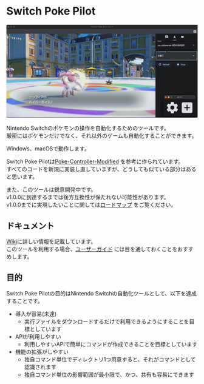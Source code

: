 # Switch Poke Pilot

![Screenshot](assets/images/screenshot.png)

Nintendo Switchのポケモンの操作を自動化するためのツールです。  
厳密にはポケモンだけでなく、それ以外のゲームも自動化することができます。

Windows、macOSで動作します。

Switch Poke Pilotは[Poke-Controller-Modified](https://github.com/Moi-poke/Poke-Controller-Modified)
を参考に作られています。  
すべてのコードを新規に実装し直していますが、どうしても似ている部分はあると思います。

また、このツールは鋭意開発中です。  
v1.0.0に到達するまでは後方互換性が保たれない可能性があります。  
v1.0.0までに実現したいことに関しては[ロードマップ](https://github.com/carimatics/switch-poke-pilot/wiki/ロードマップ)
をご覧ください。

## ドキュメント

[Wiki](https://github.com/carimatics/SwitchPokePilot/wiki)に詳しい情報を記載しています。  
このツールを利用する場合、[ユーザーガイド](https://github.com/carimatics/switch-poke-pilot/wiki/ユーザーガイド)
には目を通しておくことをおすすめします。

## 目的

Switch Poke Pilotの目的はNintendo Switchの自動化ツールとして、以下を達成することです。

- 導入が容易(未達)
    - 実行ファイルをダウンロードするだけで利用できるようにすることを目標としています
- APIが利用しやすい
    - 利用しやすいAPIで簡単にコマンドが作成できることを目標としています
- 機能の拡張がしやすい
    - 独自コマンド単位でディレクトリ1つ用意すると、それがコマンドとして認識されます
    - 独自コマンド単位の影響範囲が最小限で、かつ、共有も容易にできます
